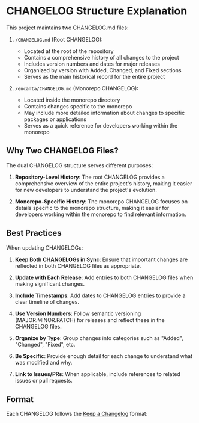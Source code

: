 # CHANGELOG Structure Explanation

This project maintains two CHANGELOG.md files:

1. `/CHANGELOG.md` (Root CHANGELOG): 
   - Located at the root of the repository
   - Contains a comprehensive history of all changes to the project
   - Includes version numbers and dates for major releases
   - Organized by version with Added, Changed, and Fixed sections
   - Serves as the main historical record for the entire project

2. `/encanta/CHANGELOG.md` (Monorepo CHANGELOG):
   - Located inside the monorepo directory
   - Contains changes specific to the monorepo
   - May include more detailed information about changes to specific packages or applications
   - Serves as a quick reference for developers working within the monorepo

## Why Two CHANGELOG Files?

The dual CHANGELOG structure serves different purposes:

1. **Repository-Level History**: The root CHANGELOG provides a comprehensive overview of the entire project's history, making it easier for new developers to understand the project's evolution.

2. **Monorepo-Specific History**: The monorepo CHANGELOG focuses on details specific to the monorepo structure, making it easier for developers working within the monorepo to find relevant information.

## Best Practices

When updating CHANGELOGs:

1. **Keep Both CHANGELOGs in Sync**: Ensure that important changes are reflected in both CHANGELOG files as appropriate.

2. **Update with Each Release**: Add entries to both CHANGELOG files when making significant changes.

3. **Include Timestamps**: Add dates to CHANGELOG entries to provide a clear timeline of changes.

4. **Use Version Numbers**: Follow semantic versioning (MAJOR.MINOR.PATCH) for releases and reflect these in the CHANGELOG files.

5. **Organize by Type**: Group changes into categories such as "Added", "Changed", "Fixed", etc.

6. **Be Specific**: Provide enough detail for each change to understand what was modified and why.

7. **Link to Issues/PRs**: When applicable, include references to related issues or pull requests.

## Format

Each CHANGELOG follows the [Keep a Changelog](https://keepachangelog.com/en/1.0.0/) format: 